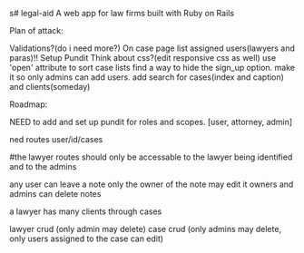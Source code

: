 s# legal-aid
A web app for law firms built with Ruby on Rails

Plan of attack:

Validations?(do i need more?)
On case page list assigned users(lawyers and paras)!!
Setup Pundit
Think about css?(edit responsive css as well)
use 'open' attribute to sort case lists
find a way to hide the sign_up option. make it so only admins can add users.
add search for cases(index and caption) and clients(someday)


Roadmap:

NEED to add and set up pundit for roles and scopes. [user, attorney, admin]


ned routes user/id/cases

  #the lawyer routes should only be accessable to the lawyer being identified and to the admins

  any user can leave a note
  only the owner of the note may edit it
  owners and admins can delete notes

<!--   a client has many cases
  cases belong to a client -->
  a lawyer has many clients through cases <!-- this might need to be a user, where you use the roles for access to lawyers -->

  lawyer crud (only admin may delete)
  case crud (only admins may delete, only users assigned to the case can edit)